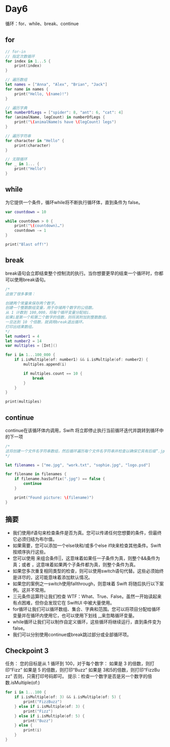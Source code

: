 # Day6

循环：for、while、break、continue

## for

```swift
// for-in
// 指定次数循环
for index in 1...5 {
    print(index)
}

// 遍历数组
let names = ["Anna", "Alex", "Brian", "Jack"]
for name in names {
    print("Hello, \(name)!")
}

// 遍历字典
let numberOfLegs = ["spider": 8, "ant": 6, "cat": 4]
for (animalName, legCount) in numberOfLegs {
    print("\(animalName)s have \(legCount) legs")
}

// 遍历字符串
for character in "Hello" {
    print(character)
}

// 无限循环
for _ in 1... {
    print("Hello")
}

```

## while

为它提供一个条件，循环while将不断执行循环体，直到条件为 false。

```swift
var countdown = 10

while countdown > 0 {
    print("\(countdown)…")
    countdown -= 1
}

print("Blast off!")
```

## break

break语句会立即结束整个控制流的执行。当你想要更早的结束一个循环时，你都可以使用break语句。

```swift
/* 
这做了很多事情：

创建两个常量来保存两个数字。
创建一个整数数组变量，用于存储两个数字的公倍数。
从 1 计数到 100,000，将每个循环变量分配给i.
如果i是第一个和第二个数字的倍数，则将其附加到整数数组。
一旦达到 10 个倍数，就调用break退出循环。
打印出结果数组。
*/
let number1 = 4
let number2 = 14
var multiples = [Int]()

for i in 1...100_000 {
    if i.isMultiple(of: number1) && i.isMultiple(of: number2) {
        multiples.append(i)

        if multiples.count == 10 {
            break
        }
    }
}

print(multiples)
```

## continue

continue在该循环体内调用，Swift 将立即停止执行当前循环迭代并跳转到循环中的下一项

```swift
/*
这将创建一个文件名字符串数组，然后循环遍历每个文件名字符串并检查以确保它具有后缀“.jpg”——它是一张图片。continue与所有未通过该测试的文件名一起使用，以便跳过循环体的其余部分。
*/

let filenames = ["me.jpg", "work.txt", "sophie.jpg", "logo.psd"]

for filename in filenames {
    if filename.hasSuffix(".jpg") == false {
        continue
    }

    print("Found picture: \(filename)")
}
```

## 摘要

- 我们使用if语句来检查条件是否为真。您可以传递任何您想要的条件，但最终它必须归结为布尔值。
- 如果需要，您可以添加一个else块和/或多个else if块来检查其他条件。Swift 按顺序执行这些。
- 您可以使用 来组合条件||，这意味着如果任一子条件为真，则整个&&条件为真；或者 ，这意味着如果两个子条件都为真，则整个条件为真。
- 如果您多次重复相同类型的检查，则可以使用switch语句代替。这些必须始终是详尽的，这可能意味着添加默认情况。
- 如果您的案例之一switch使用fallthrough，则意味着 Swift 将随后执行以下案例。这并不常用。
- 三元条件运算符让我们检查 WTF：What、True、False。虽然一开始读起来有点困难，但你会发现它在 SwiftUI 中被大量使用。
- for循环让我们可以循环数组、集合、字典和范围。您可以将项目分配给循环变量并在循环内使用它，也可以使用下划线 ,_来忽略循环变量。
- while循环让我们可以制作自定义循环，这些循环将继续运行，直到条件变为 false。
- 我们可以分别使用continue或break跳过部分或全部循环项。

## Checkpoint 3

任务：
您的目标是从 1 循环到 100，对于每个数字：
如果是 3 的倍数，则打印“Fizz”
如果是 5 的倍数，则打印“Buzz”
如果是 3和5的倍数，则打印“FizzBu​​zz”
否则，只需打印号码即可。
提示：检查一个数字是否是另一个数字的倍数.isMultiple(of:)

```swift
for i in 1...100 {
    if i.isMultiple(of: 3) && i.isMultiple(of: 5) {
        print("FizzBuzz")
    } else if i.isMultiple(of: 3) {
        print("Fizz")
    } else if i.isMultiple(of: 5) {
        print("Buzz")
    } else {
        print(i)
    }
}
```
